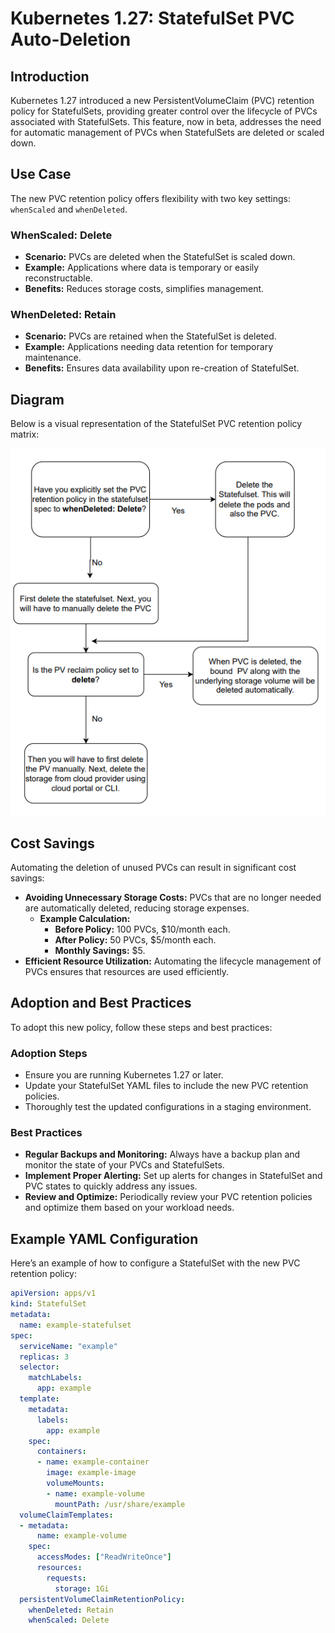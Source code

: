 # Kubernetes 1.27: StatefulSet PVC Auto-Deletion ##

## Introduction ##
Kubernetes 1.27 introduced a new PersistentVolumeClaim (PVC) retention policy for StatefulSets, providing greater control over the lifecycle of PVCs associated with StatefulSets. This feature, now in beta, addresses the need for automatic management of PVCs when StatefulSets are deleted or scaled down.

## Use Case
The new PVC retention policy offers flexibility with two key settings: `whenScaled` and `whenDeleted`.

### WhenScaled: Delete
- **Scenario:** PVCs are deleted when the StatefulSet is scaled down.
- **Example:** Applications where data is temporary or easily reconstructable.
- **Benefits:** Reduces storage costs, simplifies management.

### WhenDeleted: Retain
- **Scenario:** PVCs are retained when the StatefulSet is deleted.
- **Example:** Applications needing data retention for temporary maintenance.
- **Benefits:** Ensures data availability upon re-creation of StatefulSet.

## Diagram
Below is a visual representation of the StatefulSet PVC retention policy matrix:

![PVC Retention Policy Diagram](https://raw.githubusercontent.com/kishoredevops55/helm-action/main/fwYKM.png)

## Cost Savings
Automating the deletion of unused PVCs can result in significant cost savings:

- **Avoiding Unnecessary Storage Costs:** PVCs that are no longer needed are automatically deleted, reducing storage expenses.
  - **Example Calculation:**
    - **Before Policy:** 100 PVCs, $10/month each.
    - **After Policy:** 50 PVCs, $5/month each.
    - **Monthly Savings:** $5.
- **Efficient Resource Utilization:** Automating the lifecycle management of PVCs ensures that resources are used efficiently.

## Adoption and Best Practices
To adopt this new policy, follow these steps and best practices:

### Adoption Steps
- Ensure you are running Kubernetes 1.27 or later.
- Update your StatefulSet YAML files to include the new PVC retention policies.
- Thoroughly test the updated configurations in a staging environment.

### Best Practices
- **Regular Backups and Monitoring:** Always have a backup plan and monitor the state of your PVCs and StatefulSets.
- **Implement Proper Alerting:** Set up alerts for changes in StatefulSet and PVC states to quickly address any issues.
- **Review and Optimize:** Periodically review your PVC retention policies and optimize them based on your workload needs.

## Example YAML Configuration
Here’s an example of how to configure a StatefulSet with the new PVC retention policy:

```yaml
apiVersion: apps/v1
kind: StatefulSet
metadata:
  name: example-statefulset
spec:
  serviceName: "example"
  replicas: 3
  selector:
    matchLabels:
      app: example
  template:
    metadata:
      labels:
        app: example
    spec:
      containers:
      - name: example-container
        image: example-image
        volumeMounts:
        - name: example-volume
          mountPath: /usr/share/example
  volumeClaimTemplates:
  - metadata:
      name: example-volume
    spec:
      accessModes: ["ReadWriteOnce"]
      resources:
        requests:
          storage: 1Gi
  persistentVolumeClaimRetentionPolicy:
    whenDeleted: Retain
    whenScaled: Delete
